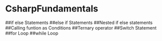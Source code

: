 # CsharpFundamentals

##if else Statements
##else if Statements
##Nested if else statements
##Calling funtion as Conditions
##Ternary operator
##Switch Statement
##for Loop
##while Loop 